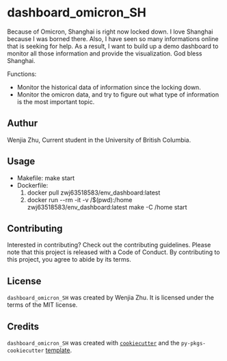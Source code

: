 # dashboard_omicron_SH

Because of Omicron, Shanghai is right now locked down. I love Shanghai because I was borned there. Also, I have seen so many informations online that is seeking for help. As a result, I want to build up a demo dashboard to monitor all those information and provide the visualization. God bless Shanghai.

Functions:

- Monitor the historical data of information since the locking down.
- Monitor the omicron data, and try to figure out what type of information is the most important topic.

## Authur

Wenjia Zhu, Current student in the University of British Columbia.

## Usage
  - Makefile: make start
  - Dockerfile:
    1. docker pull zwj63518583/env_dashboard:latest
    2. docker run --rm -it -v /$(pwd):/home zwj63518583/env_dashboard:latest make -C /home start

## Contributing

Interested in contributing? Check out the contributing guidelines. Please note that this project is released with a Code of Conduct. By contributing to this project, you agree to abide by its terms.

## License

`dashboard_omicron_SH` was created by Wenjia Zhu. It is licensed under the terms of the MIT license.

## Credits

`dashboard_omicron_SH` was created with [`cookiecutter`](https://cookiecutter.readthedocs.io/en/latest/) and the `py-pkgs-cookiecutter` [template](https://github.com/py-pkgs/py-pkgs-cookiecutter).
